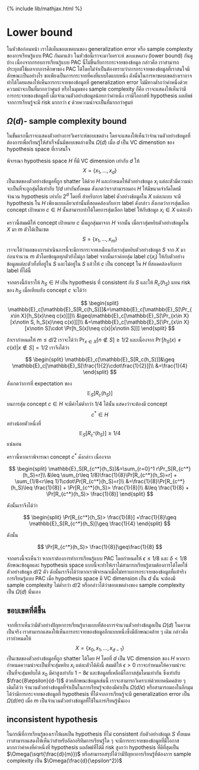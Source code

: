 {% include lib/mathjax.html %}
# Lower bound

ในหัวข้อก่อนหน้า เราได้เห็นขอบเขตบนของ generalization error หรือ sample complexity ของการเรียนรู้แบบ PAC กันมาแล้ว
ในหัวข้อนี้เราจะมาวิเคราะห์ _ขอบเขตล่าง_ (lower bound) กันดูบ้าง เนื่องจากกรอบการเรียนรู้แบบ PAC นี้ไม่ขึ้นกับการกระจายของข้อมูล กล่าวคือ 
เราสามารถประยุกต์ใช้ผลจากการศึกษาของ PAC ได้โดยไม่จำเป็นต้องทราบว่าการกระจายของข้อมูลที่เราสนใจมีลักษณะเป็นอย่างไร
ขอเพียงเป็นการกระจายที่คงที่แบบใดแบบหนึ่ง ดังนั้นในการหาขอบเขตล่างเราอาจทำได้โดยแสดงให้เห็นการกระจายของข้อมูลที่ generalization error ไม่มีทางต่ำกว่าค่าหนึ่งด้วยความน่าจะเป็นที่มากกว่าศูนย์ หรือในมุมของ sample complexity ก็คือ เราจะแสดงให้เห็นว่ามีการกระจายของข้อมูลที่ เมื่อจำนวนตัวอย่างข้อมูลน้อยกว่าค่าหนึ่ง เรามีโอกาสที่ hypothesis ผลลัพธ์จากการเรียนรู้จะมี risk มากกว่า $\epsilon$ ด้วยความน่าจะเป็นที่มากกว่าศูนย์

## $\Omega(d)$- sample complexity bound
ในขั้นแรกนี้เราจะแสดงตัวอย่างการวิเคราะห์ขอบเขตล่าง โดยจะแสดงให้เห็นว่าจำนวนตัวอย่างข้อมูลที่ต้องการเพื่อเรียนรู้ให้สำเร็จนั้นมีขอบเขตล่างเป็น $\Omega(d)$ เมื่อ $d$ เป็น VC dimenstion ของ hypothesis space ที่เราสนใจ

พิจารณา hypothesis space $H$ ที่มี VC dimension เท่ากับ $d$ ให้ $$X=\{x_1,\dots,x_d\}$$ เป็นเซตของตัวอย่างข้อมูลที่ถูก shatter ได้ด้วย $H$ 
และกำหนดให้ตัวอย่างข้อมูล $x_i$ แต่ละตัวมีความน่าจะเป็นที่จะถูกสุ่มได้เท่ากับ $1/d$ เท่ากันทั้งหมด สังเกตว่าเราสามารถมอง $H$ ให้มีขนาดจำกัดโดยมีจำนวน hypothesis เท่ากับ $2^d$ โดยที่ สำหรับการ label ตัวอย่างข้อมูลใน $X$ แต่ละแบบ จะมี hypothesis ใน $H$ เพียงแบบเดียวเท่านั้นที่สอดคล้องกับการ label ดังกล่าว สังเกตว่าการสุ่มเลือก concept เป้าหมาย $c\in H$ นั้นสามารถทำได้โดยการสุ่มเลือก label ให้กับข้อมูล $x_i\in X$ แต่ละตัว

คราวนี้สมมติให้ concept เป้าหมาย $c$ นั้นถูกสุ่มมาจาก $H$ จากนั้น เมื่อเราสุ่มหยิบตัวอย่างข้อมูลใน $X$ มา $m$ ตัวได้เป็นเซต $$S=\{x_1,\dots,x_{m}\}$$ 
เราจะได้ว่าผลของการดำเนินการนี้จะมีการกระจายเหมือนกับเราสุ่มหยิบตัวอย่างข้อมูล $S$ จาก $X$ มาก่อนจำนวน $m$ ตัวโดยข้อมูลทุกตัวยังไม่ถูก label จากนั้นเราค่อยสุ่ม label $c(x_i)$ ให้กับตัวอย่างข้อมูลแต่ละตัวทั้งที่อยู่ใน $S$ และไม่อยู่ใน $S$ แล้วให้ $c$ เป็น concept ใน $H$ ที่สอดคล้องกับการ label ที่ได้นี้

จากตรงนี้ถ้าเราให้ $h_S\in H$ เป็น hypothesis ที่ consistent กับ $S$ และให้ $R_c(h_S)$ แทน risk ของ $h_S$ เมื่อเทียบกับ concept $c$ จะได้ว่า

$$
\begin{split}
\mathbb{E}_c[\mathbb{E}_S[R_c(h_S)]]&=\mathbb{E}_c[\mathbb{E}_S[\Pr_{x\in X}[h_S(x)\neq c(x)]]]\\
&\geq\mathbb{E}_c[\mathbb{E}_S[\Pr_{x\in X}[x\notin S, h_S(x)\neq c(x)]]]\\
&=\mathbb{E}_c[\mathbb{E}_S[\Pr_{x\in X}[x\notin S]\cdot \Pr[h_S(x)\neq c(x)|x\notin S]]]
\end{split}
$$


ถ้าเรากำหนดให้ $m\leq d/2$ เราจะได้ว่า  $\Pr_{x\in X}[n\notin S]\geq 1/2$ และเนื่องจาก 
$\Pr[h_S(x)\neq c(x)|x\notin S]= 1/2$
เราจึงได้ว่า

$$
\begin{split}
\mathbb{E}_c[\mathbb{E}_S[R_c(h_S)]]&\geq \mathbb{E}_c[\mathbb{E}_S[\frac{1}{2}\cdot\frac{1}{2}]]\\
&=\frac{1}{4}
\end{split}
$$

สังเกตว่าการที่ expectation ของ $$\mathbb{E}_S[R_c(h_S)]$$ บนการสุ่ม concept $c\in H$ จะมีค่าไม่ต่ำกว่า $1/4$ ได้นั้น แสดงว่าจะต้องมี concept $$c^*\in H$$ อย่างน้อยตัวหนึ่งที่ $$\mathbb{E}_S[R_{c^*}(h_S)]\geq 1/4$$ แน่นอน

คราวนี้หากเราพิจารณา concept $c^*$ ดังกล่าว เนื่องจาก

$$
\begin{split}
\mathbb{E}_S[R_{c^*}(h_S)]&=\sum_{r=0}^1 r\Pr_S[R_{c^*}(h_S)=r]\\
&\leq \sum_{r\leq 1/8}\frac{1}{8}\Pr[R_{c^*}(h_S)=r] + \sum_{1/8<r\leq 1}1\cdot\Pr[R_{c^*}(h_S)=r]\\
&=\frac{1}{8}\Pr[R_{c^*}(h_S)\leq \frac{1}{8}] + \Pr[R_{c^*}(h_S)> \frac{1}{8}]\\
&\leq \frac{1}{8} + \Pr[R_{c^*}(h_S)> \frac{1}{8}]
\end{split}
$$

ดังนั้นเราจึงได้ว่า

$$
\begin{split}
\Pr[R_{c^*}(h_S)> \frac{1}{8}] +\frac{1}{8}\geq \mathbb{E}_S[R_{c^*}(h_S)]\geq \frac{1}{4}
\end{split}
$$

ดังนั้น

$$
\Pr[R_{c^*}(h_S)> \frac{1}{8}]\geq\frac{1}{8}
$$

จากตรงนี้จะเห็นว่า หากเราต้องการทำการเรียนรู้แบบ PAC โดยกำหนดให้ $\epsilon\leq 1/8$ และ $\delta< 1/8$ ลักษณะข้อมูลและ hypothesis space แบบนี้จะทำให้เราไม่สามารถเรียนรู้ตามต้องการได้โดยใช้ตัวอย่างข้อมูล $d/2$ ตัว ดังนั้นเราจึงได้ว่าหากเราพิจารณาเมื่อไม่ทราบการกระจายของข้อมูลที่แท้จริง การเรียนรู้แบบ PAC เมื่อ hypothesis space มี VC dimension เป็น $d$ นั้น จะต้องมี sample complexity ไม่ต่ำกว่า $d/2$ หรือกล่าวได้ว่าขอบเขตล่างของ sample complexity เป็น $\Omega(d)$ นั่นเอง

## ขอบเขตที่ดีขึ้น

จากที่เราเห็นว่ามีตัวอย่างปัญหาการเรียนรู้บางแบบที่ต้องการจำนวนตัวอย่างข้อมูลเป็น $\Omega(d)$ ในความเป็นจริง เราสามารถแสดงให้เห็นการกระจายของข้อมูลอีกแบบหนึ่งซึ่งมีลักษณะคล้าย ๆ เดิม กล่าวคือ เรากำหนดให้ $$X=\{x_0,x_1,\dots,x_{d-1}\}$$ เป็นเซตของตัวอย่างข้อมูลที่ถูก shatter ได้โดย $H$ โดยที่ $d$ เป็น VC dimension ของ $H$ หากเรากำหนดความน่าจะเป็นที่จะสุ่มหยิบ $x_i$ แต่ละตัวได้ดังนี้ สมมติให้ $\epsilon>0$ เราจะกำหนดให้ความน่าจะเป็นที่จะสุ่มหยิบได้ $x_0$ มีค่าสูงเท่ากับ $1-8\epsilon$ และข้อมูลที่เหลือมีโอกาสสุ่มโดนเท่ากัน ซึ่งเท่ากับ $\frac{8\epsilon}{d-1}$ ด้วยลักษณะข้อมูลเช่นนี้ เราจะสามารถวิเคราะห์ด้วยเทคนิคคล้าย ๆ เดิมได้ว่า จำนวนตัวอย่างข้อมูลที่จำเป็นในการเรียนรู้จะต้องมีค่าเป็น $\Omega(d/\epsilon)$ หรือสามารถมองในอีกมุมได้ว่ามีการกระจายของข้อมูลที่ hypothesis ที่ได้จากการเรียนรู้จะมี generalization error เป็น $\Omega(d/m)$ เมื่อ $m$ เป็นจำนวนตัวอย่างข้อมูลที่ใช้ในการเรียนรู้นั่นเอง

## inconsistent hypothesis

ในกรณีที่การเรียนรู้ของเราให้ผลเป็น hypothesis ที่ไม่ consistent กับตัวอย่างข้อมูล $S$ ทั้งหมด เราสามารถแสดงให้เห็นว่าสำหรับอัลกอริทึมการเรียนรู้ใด ๆ จะมีการกระจายของข้อมูลที่มีโอกาสมากกว่าค่าคงที่ค่าหนึ่งที่ hypothesis ผลลัพธ์ที่ได้มี risk สูงกว่า hypothesis ที่ดีที่สุดเป็น $\Omega(\sqrt{\frac{d}{m}})$ หรือสามารถสรุปได้ว่ามีปัญหาการเรียนรู้ที่ต้องการ sample complexity เป็น $\Omega(\frac{d}{\epsilon^2})$
